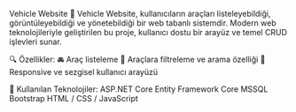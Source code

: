 Vehicle Website
🚗 Vehicle Website, kullanıcıların araçları listeleyebildiği, görüntüleyebildiği ve yönetebildiği bir web tabanlı sistemdir. Modern web teknolojileriyle geliştirilen bu proje, kullanıcı dostu bir arayüz ve temel CRUD işlevleri sunar.

🔍 Özellikler:
🚘 Araç listeleme
🔎 Araçlara filtreleme ve arama özelliği
🧭 Responsive ve sezgisel kullanıcı arayüzü

🧰 Kullanılan Teknolojiler:
ASP.NET Core 
Entity Framework Core
MSSQL 
Bootstrap
HTML / CSS / JavaScript
